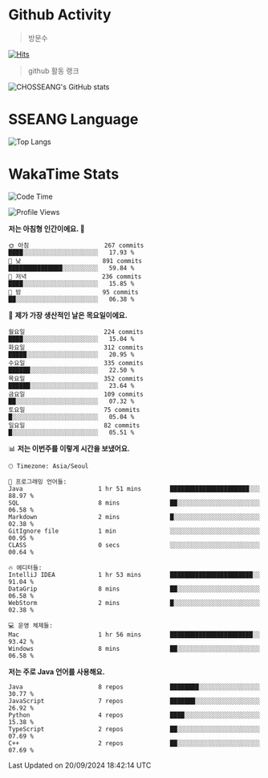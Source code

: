 <!--
**CHOSSEANG/CHOSSEANG** is a ✨ _special_ ✨ repository because its `README.md` (this file) appears on your GitHub profile.

Here are some ideas to get you started:

- 🔭 I’m currently working on ...
- 🌱 I’m currently learning ...
- 👯 I’m looking to collaborate on ...
- 🤔 I’m looking for help with ...
- 💬 Ask me about ...
- 📫 How to reach me: ...
- 😄 Pronouns: ...
- ⚡ Fun fact: ...
-->

# Github Activity
> 방문수

[![Hits](https://hits.seeyoufarm.com/api/count/incr/badge.svg?url=https%3A%2F%2Fgithub.com%2FCHOSSEANG&count_bg=%238AED3E&title_bg=%23495358&icon=electron.svg&icon_color=%23E7E7E7&title=CHOSSEANG&edge_flat=false)](https://hits.seeyoufarm.com)
> github 활동 랭크

![CHOSSEANG's GitHub stats](https://github-readme-stats.vercel.app/api?username=CHOSSEANG&show_icons=true&theme=radical)

# SSEANG Language
![Top Langs](https://github-readme-stats.vercel.app/api/top-langs/?username=CHOSSEANG&layout=compact)

# WakaTime Stats

<!--START_SECTION:waka-->
![Code Time](http://img.shields.io/badge/Code%20Time-47%20hrs%2031%20mins-blue)

![Profile Views](http://img.shields.io/badge/Profile%20Views-0-blue)

**저는 아침형 인간이에요. 🐤** 

```text
🌞 아침                     267 commits         ████░░░░░░░░░░░░░░░░░░░░░   17.93 % 
🌆 낮　                     891 commits         ███████████████░░░░░░░░░░   59.84 % 
🌃 저녁                     236 commits         ████░░░░░░░░░░░░░░░░░░░░░   15.85 % 
🌙 밤　                     95 commits          ██░░░░░░░░░░░░░░░░░░░░░░░   06.38 % 
```
📅 **제가 가장 생산적인 날은 목요일이에요.** 

```text
월요일                      224 commits         ████░░░░░░░░░░░░░░░░░░░░░   15.04 % 
화요일                      312 commits         █████░░░░░░░░░░░░░░░░░░░░   20.95 % 
수요일                      335 commits         ██████░░░░░░░░░░░░░░░░░░░   22.50 % 
목요일                      352 commits         ██████░░░░░░░░░░░░░░░░░░░   23.64 % 
금요일                      109 commits         ██░░░░░░░░░░░░░░░░░░░░░░░   07.32 % 
토요일                      75 commits          █░░░░░░░░░░░░░░░░░░░░░░░░   05.04 % 
일요일                      82 commits          █░░░░░░░░░░░░░░░░░░░░░░░░   05.51 % 
```


📊 **저는 이번주를 이렇게 시간을 보냈어요.** 

```text
🕑︎ Timezone: Asia/Seoul

💬 프로그래밍 언어들: 
Java                     1 hr 51 mins        ██████████████████████░░░   88.97 % 
SQL                      8 mins              ██░░░░░░░░░░░░░░░░░░░░░░░   06.58 % 
Markdown                 2 mins              █░░░░░░░░░░░░░░░░░░░░░░░░   02.38 % 
GitIgnore file           1 min               ░░░░░░░░░░░░░░░░░░░░░░░░░   00.95 % 
CLASS                    0 secs              ░░░░░░░░░░░░░░░░░░░░░░░░░   00.64 % 

🔥 에디터들: 
IntelliJ IDEA            1 hr 53 mins        ███████████████████████░░   91.04 % 
DataGrip                 8 mins              ██░░░░░░░░░░░░░░░░░░░░░░░   06.58 % 
WebStorm                 2 mins              █░░░░░░░░░░░░░░░░░░░░░░░░   02.38 % 

💻 운영 체제들: 
Mac                      1 hr 56 mins        ███████████████████████░░   93.42 % 
Windows                  8 mins              ██░░░░░░░░░░░░░░░░░░░░░░░   06.58 % 
```

**저는 주로 Java 언어를 사용해요.** 

```text
Java                     8 repos             ████████░░░░░░░░░░░░░░░░░   30.77 % 
JavaScript               7 repos             ███████░░░░░░░░░░░░░░░░░░   26.92 % 
Python                   4 repos             ████░░░░░░░░░░░░░░░░░░░░░   15.38 % 
TypeScript               2 repos             ██░░░░░░░░░░░░░░░░░░░░░░░   07.69 % 
C++                      2 repos             ██░░░░░░░░░░░░░░░░░░░░░░░   07.69 % 
```




 Last Updated on 20/09/2024 18:42:14 UTC
<!--END_SECTION:waka-->

